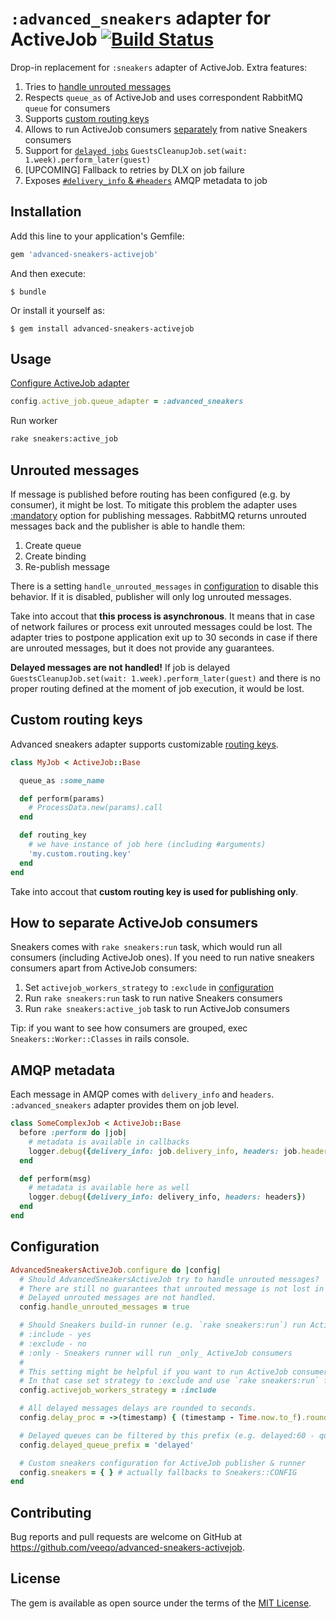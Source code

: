 # `:advanced_sneakers` adapter for ActiveJob [![Build Status](https://travis-ci.com/veeqo/advanced-sneakers-activejob.svg?branch=master)](https://travis-ci.com/veeqo/advanced-sneakers-activejob)

Drop-in replacement for `:sneakers` adapter of ActiveJob. Extra features:

1. Tries to [handle unrouted messages](#unrouted-messages)
2. Respects `queue_as` of ActiveJob and uses correspondent RabbitMQ `queue` for consumers
3. Supports [custom routing keys](#custom-routing-keys)
4. Allows to run ActiveJob consumers [separately](#how-to-separate-activejob-consumers) from native Sneakers consumers
5. Support for [`delayed jobs`](https://edgeguides.rubyonrails.org/active_job_basics.html#enqueue-the-job) `GuestsCleanupJob.set(wait: 1.week).perform_later(guest)`
6. [UPCOMING] Fallback to retries by DLX on job failure
7. Exposes [`#delivery_info` & `#headers`](#amqp-metadata) AMQP metadata to job

## Installation

Add this line to your application's Gemfile:

```ruby
gem 'advanced-sneakers-activejob'
```

And then execute:

    $ bundle

Or install it yourself as:

    $ gem install advanced-sneakers-activejob

## Usage

[Configure ActiveJob adapter](https://edgeguides.rubyonrails.org/active_job_basics.html#setting-the-backend)
```ruby
config.active_job.queue_adapter = :advanced_sneakers
```

Run worker
```sh
rake sneakers:active_job
```

## Unrouted messages

If message is published before routing has been configured (e.g. by consumer), it might be lost. To mitigate this problem the adapter uses [:mandatory](http://rubybunny.info/articles/exchanges.html#publishing_messages_as_mandatory) option for publishing messages. RabbitMQ returns unrouted messages back and the publisher is able to handle them:

1. Create queue
2. Create binding
3. Re-publish message

There is a setting `handle_unrouted_messages` in [configuration](#configuration) to disable this behavior. If it is disabled, publisher will only log unrouted messages.

Take into accout that **this process is asynchronous**. It means that in case of network failures or process exit unrouted messages could be lost. The adapter tries to postpone application exit up to 30 seconds in case if there are unrouted messages, but it does not provide any guarantees.

**Delayed messages are not handled!** If job is delayed `GuestsCleanupJob.set(wait: 1.week).perform_later(guest)` and there is no proper routing defined at the moment of job execution, it would be lost.

## Custom routing keys

Advanced sneakers adapter supports customizable [routing keys](https://www.rabbitmq.com/tutorials/tutorial-four-ruby.html).

```ruby
class MyJob < ActiveJob::Base

  queue_as :some_name

  def perform(params)
    # ProcessData.new(params).call
  end

  def routing_key
    # we have instance of job here (including #arguments)
    'my.custom.routing.key'
  end
end
```

Take into accout that **custom routing key is used for publishing only**.

## How to separate ActiveJob consumers

Sneakers comes with `rake sneakers:run` task, which would run all consumers (including ActiveJob ones). If you need to run native sneakers consumers apart from ActiveJob consumers:
1. Set `activejob_workers_strategy` to `:exclude` in [configuration](#configuration)
2. Run `rake sneakers:run` task to run native Sneakers consumers
3. Run `rake sneakers:active_job` task to run ActiveJob consumers

Tip: if you want to see how consumers are grouped, exec `Sneakers::Worker::Classes` in rails console.

## AMQP metadata

Each message in AMQP comes with `delivery_info` and `headers`. `:advanced_sneakers` adapter provides them on job level.

```ruby
class SomeComplexJob < ActiveJob::Base
  before :perform do |job|
    # metadata is available in callbacks
    logger.debug({delivery_info: job.delivery_info, headers: job.headers})
  end

  def perform(msg)
    # metadata is available here as well
    logger.debug({delivery_info: delivery_info, headers: headers})
  end
end
```

## Configuration

```ruby
AdvancedSneakersActiveJob.configure do |config|
  # Should AdvancedSneakersActiveJob try to handle unrouted messages?
  # There are still no guarantees that unrouted message is not lost in case of network failure or process exit.
  # Delayed unrouted messages are not handled.
  config.handle_unrouted_messages = true

  # Should Sneakers build-in runner (e.g. `rake sneakers:run`) run ActiveJob consumers?
  # :include - yes
  # :exclude - no
  # :only - Sneakers runner will run _only_ ActiveJob consumers
  #
  # This setting might be helpful if you want to run ActiveJob consumers apart from native Sneakers consumers.
  # In that case set strategy to :exclude and use `rake sneakers:run` for native and `rake sneakers:active_job` for ActiveJob consumers
  config.activejob_workers_strategy = :include

  # All delayed messages delays are rounded to seconds.
  config.delay_proc = ->(timestamp) { (timestamp - Time.now.to_f).round } } # integer result is expected

  # Delayed queues can be filtered by this prefix (e.g. delayed:60 - queue for messages with 1 minute delay)
  config.delayed_queue_prefix = 'delayed'

  # Custom sneakers configuration for ActiveJob publisher & runner
  config.sneakers = { } # actually fallbacks to Sneakers::CONFIG
end
```

## Contributing

Bug reports and pull requests are welcome on GitHub at https://github.com/veeqo/advanced-sneakers-activejob.

## License

The gem is available as open source under the terms of the [MIT License](https://opensource.org/licenses/MIT).
